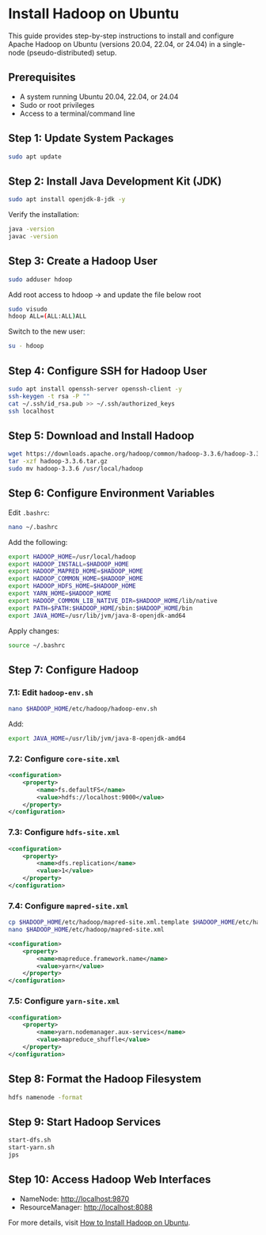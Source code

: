
# Install Hadoop on Ubuntu

This guide provides step-by-step instructions to install and configure Apache Hadoop on Ubuntu (versions 20.04, 22.04, or 24.04) in a single-node (pseudo-distributed) setup.

## Prerequisites

- A system running Ubuntu 20.04, 22.04, or 24.04
- Sudo or root privileges
- Access to a terminal/command line

## Step 1: Update System Packages

```bash
sudo apt update
```

## Step 2: Install Java Development Kit (JDK)

```bash
sudo apt install openjdk-8-jdk -y
```

Verify the installation:

```bash
java -version
javac -version
```

## Step 3: Create a Hadoop User

```bash
sudo adduser hdoop
```
Add root access to hdoop -> and update the file below root 

```bash
sudo visudo
hdoop ALL=(ALL:ALL)ALL
```
Switch to the new user:

```bash
su - hdoop
```

## Step 4: Configure SSH for Hadoop User

```bash
sudo apt install openssh-server openssh-client -y
ssh-keygen -t rsa -P ""
cat ~/.ssh/id_rsa.pub >> ~/.ssh/authorized_keys
ssh localhost
```

## Step 5: Download and Install Hadoop

```bash
wget https://downloads.apache.org/hadoop/common/hadoop-3.3.6/hadoop-3.3.6.tar.gz
tar -xzf hadoop-3.3.6.tar.gz
sudo mv hadoop-3.3.6 /usr/local/hadoop
```

## Step 6: Configure Environment Variables

Edit `.bashrc`:

```bash
nano ~/.bashrc
```

Add the following:

```bash
export HADOOP_HOME=/usr/local/hadoop
export HADOOP_INSTALL=$HADOOP_HOME
export HADOOP_MAPRED_HOME=$HADOOP_HOME
export HADOOP_COMMON_HOME=$HADOOP_HOME
export HADOOP_HDFS_HOME=$HADOOP_HOME
export YARN_HOME=$HADOOP_HOME
export HADOOP_COMMON_LIB_NATIVE_DIR=$HADOOP_HOME/lib/native
export PATH=$PATH:$HADOOP_HOME/sbin:$HADOOP_HOME/bin
export JAVA_HOME=/usr/lib/jvm/java-8-openjdk-amd64
```

Apply changes:

```bash
source ~/.bashrc
```

## Step 7: Configure Hadoop

### 7.1: Edit `hadoop-env.sh`

```bash
nano $HADOOP_HOME/etc/hadoop/hadoop-env.sh
```

Add:

```bash
export JAVA_HOME=/usr/lib/jvm/java-8-openjdk-amd64
```

### 7.2: Configure `core-site.xml`

```xml
<configuration>
    <property>
        <name>fs.defaultFS</name>
        <value>hdfs://localhost:9000</value>
    </property>
</configuration>
```

### 7.3: Configure `hdfs-site.xml`

```xml
<configuration>
    <property>
        <name>dfs.replication</name>
        <value>1</value>
    </property>
</configuration>
```

### 7.4: Configure `mapred-site.xml`

```bash
cp $HADOOP_HOME/etc/hadoop/mapred-site.xml.template $HADOOP_HOME/etc/hadoop/mapred-site.xml
nano $HADOOP_HOME/etc/hadoop/mapred-site.xml
```

```xml
<configuration>
    <property>
        <name>mapreduce.framework.name</name>
        <value>yarn</value>
    </property>
</configuration>
```

### 7.5: Configure `yarn-site.xml`

```xml
<configuration>
    <property>
        <name>yarn.nodemanager.aux-services</name>
        <value>mapreduce_shuffle</value>
    </property>
</configuration>
```

## Step 8: Format the Hadoop Filesystem

```bash
hdfs namenode -format
```

## Step 9: Start Hadoop Services

```bash
start-dfs.sh
start-yarn.sh
jps
```

## Step 10: Access Hadoop Web Interfaces

- NameNode: [http://localhost:9870](http://localhost:9870)
- ResourceManager: [http://localhost:8088](http://localhost:8088)

For more details, visit [How to Install Hadoop on Ubuntu](https://phoenixnap.com/kb/install-hadoop-ubuntu).
